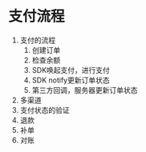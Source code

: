 # 支付流程

1. 支付的流程
   1. 创建订单
   2. 检查余额
   3. SDK唤起支付，进行支付
   4. SDK notify更新订单状态
   5. 第三方回调，服务器更新订单状态
2. 多渠道
3. 支付状态的验证
4. 退款
5. 补单
6. 对账
